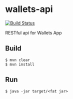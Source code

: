 # wallets-api
[![Build Status](https://www.jenkins.oleszynski.com/buildStatus/icon?job=build-and-deploy-wallets-api-master)](https://www.jenkins.oleszynski.com/job/build-and-deploy-wallets-api-master/)

RESTful api for Wallets App

## Build
``` $bash
$ mvn clear
$ mvn install
```

## Run
``` $bash
$ java -jar target/<fat jar>
```
